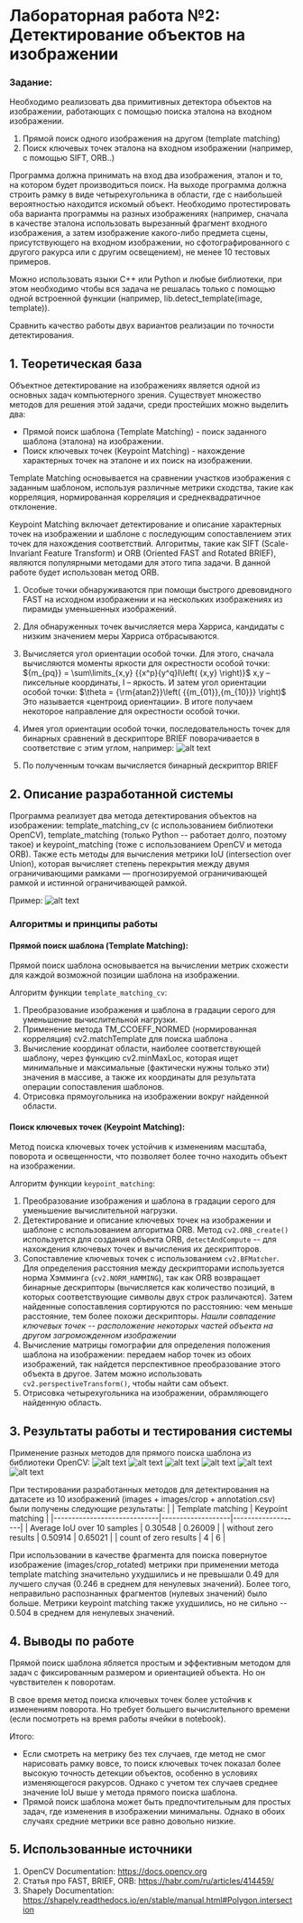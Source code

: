 # Лабораторная работа №2: Детектирование объектов на изображении
### Задание:
Необходимо реализовать два примитивных детектора объектов на
изображении, работающих с помощью поиска эталона на входном
изображении.

1. Прямой поиск одного изображения на другом (template matching)
2. Поиск ключевых точек эталона на входном изображении (например, с
помощью SIFT, ORB..)

Программа должна принимать на вход два изображения, эталон и то, на
котором будет производиться поиск. На выходе программа должна строить
рамку в виде четырехугольника в области, где с наибольшей вероятностью
находится искомый объект. Необходимо протестировать оба варианта
программы на разных изображениях (например, сначала в качестве эталона
использовать вырезанный фрагмент входного изображения, а затем
изображение какого-либо предмета сцены, присутствующего на входном
изображении, но сфотографированного с другого ракурса или с другим
освещением), не менее 10 тестовых примеров.

Можно использовать языки C++ или Python и любые библиотеки, при этом необходимо чтобы вся задача не решалась только с помощью одной встроенной функции (например, lib.detect_template(image, template)).

Сравнить качество работы двух вариантов реализации по точности
детектирования.

## 1. Теоретическая база
Объектное детектирование на изображениях является одной из основных задач компьютерного зрения. Существует множество методов для решения этой задачи, среди простейших можно выделить два:

* Прямой поиск шаблона (Template Matching) - поиск заданного шаблона (эталона) на изображении.
* Поиск ключевых точек (Keypoint Matching) - нахождение характерных точек на эталоне и их поиск на изображении.

Template Matching основывается на сравнении участков изображения с заданным шаблоном, используя различные метрики сходства, такие как корреляция, нормированная корреляция и среднеквадратичное отклонение.

Keypoint Matching включает детектирование и описание характерных точек на изображении и шаблоне с последующим сопоставлением этих точек для нахождения соответствий. Алгоритмы, такие как SIFT (Scale-Invariant Feature Transform) и ORB (Oriented FAST and Rotated BRIEF), являются популярными методами для этого типа задачи. В данной работе будет использован метод ORB.

1. Особые точки обнаруживаются при помощи быстрого древовидного FAST на исходном изображении и на нескольких изображениях из пирамиды уменьшенных изображений.

2. Для обнаруженных точек вычисляется мера Харриса, кандидаты с низким значением меры Харриса отбрасываются.

3. Вычисляется угол ориентации особой точки. Для этого, сначала вычисляются моменты яркости для окрестности особой точки:
${m_{pq}} = \sum\limits_{x,y} {{x^p}{y^q}I\left( {x,y} \right)}$
x,y – пиксельные координаты, I – яркость. И затем угол ориентации особой точки:
$\theta = {\rm{atan2}}\left( {{m_{01}},{m_{10}}} \right)$
Это называется «центроид ориентации». В итоге получаем некоторое направление для окрестности особой точки.

4. Имея угол ориентации особой точки, последовательность точек для бинарных сравнений в дескрипторе BRIEF поворачивается в соответствие с этим углом, например:
![alt text](image-7.png)

5. По полученным точкам вычисляется бинарный дескриптор BRIEF

## 2. Описание разработанной системы
Программа реализует два метода детектирования объектов на изображении: template_matching_cv (с использованием библиотеки OpenCV), template_matching (только Python -- работает долго, поэтому такое) и keypoint_matching (тоже с использованием OpenCV и метода ORB). Также есть методы для вычисления метрики IoU (intersection over Union), которая вычисляет степень перекрытия между двумя ограничивающими рамками — прогнозируемой ограничивающей рамкой и истинной ограничивающей рамкой.

Пример:
![alt text](image.png)

### Алгоритмы и принципы работы

#### Прямой поиск шаблона (Template Matching):
Прямой поиск шаблона основывается на вычислении метрик схожести для каждой возможной позиции шаблона на изображении.

Алгоритм функции `template_matching_cv`:
1. Преобразование изображения и шаблона в градации серого для уменьшение вычислительной нагрузки.
2. Применение метода TM_CCOEFF_NORMED (нормированная корреляция) cv2.matchTemplate для поиска шаблона .
3. Вычисление координат области, наиболее соответствующей шаблону, через функцию cv2.minMaxLoc, которая ищет минимальные и максимальные (фактически нужны только эти) значения в массиве, а также их координаты для результата операции сопоставления шаблонов.
4. Отрисовка прямоугольника на изображении вокруг найденной области.

#### Поиск ключевых точек (Keypoint Matching):
Метод поиска ключевых точек устойчив к изменениям масштаба, поворота и освещенности, что позволяет более точно находить объект на изображении.

Алгоритм функции `keypoint_matching`:
1. Преобразование изображения и шаблона в градации серого для уменьшение вычислительной нагрузки.
2. Детектирование и описание ключевых точек на изображении и шаблоне с использованием алгоритма ORB. Метод `cv2.ORB_create()` используется для создания объекта ORB, `detectAndCompute` -- для нахождения ключевыx точек и вычисления их дескрипторов.
3. Сопоставление ключевых точек с использованием `cv2.BFMatcher`. Для определения расстояния между дескрипторами используется норма Хэмминга (`cv2.NORM_HAMMING`), так как ORB возвращает бинарные дескрипторы (вычисляется как количество позиций, в которых соответствующие символы двух строк различаются). Затем найденные сопоставления сортируются по расстоянию: чем меньше расстояние, тем более похожи дескрипторы. *Нашли совпадение ключевых точек -- расположение некоторых частей объекта на другом загроможденном изображении*
4. Вычисление матрицы гомографии для определения положения шаблона на изображении: передаем набор точек из обоих изображений, так найдется перспективное преобразование этого объекта в другое. Затем можно использовать `cv2.perspectiveTransform()`, чтобы найти сам объект.
5. Отрисовка четырехугольника на изображении, обрамляющего найденную область.

## 3. Результаты работы и тестирования системы
Применение разных методов для прямого поиска шаблона из библиотеки OpenCV:
![alt text](image-1.png)
![alt text](image-2.png)
![alt text](image-3.png)
![alt text](image-4.png)
![alt text](image-5.png)
![alt text](image-6.png)

При тестировании разработанных методов для детектирования на датасете из 10 изображений (images + images/crop + annotation.csv) были получены следующие результаты:
|                             | Template matching | Keypoint matching |
|-----------------------------|-------------------|-------------------|
| Average IoU over 10 samples |      0.30548      |      0.26009      |
|    without zero results     |      0.50914      |      0.65021      |
|    count of zero results    |         4         |         6         |

При использовании в качестве фрагмента для поиска повернутое изображение (images/crop_rotated) метрики при применении метода template matching значительно ухудшились и не превышали 0.49 для лучшего случая (0.246 в среднем для ненулевых значений). Более того, неправильно распознанных фрагментов (нулевых значений) было больше. Метрики keypoint matching также ухудшились, но не сильно -- 0.504 в среднем для ненулевых значений.

## 4. Выводы по работе
Прямой поиск шаблона ябляется простым и эффективным методом для задач с фиксированным размером и ориентацией объекта. Но он чувствителен к поворотам.

В свое время метод поиска ключевых точек более устойчив к изменениям поворота. Но требует большего вычислительного времени (если посмотреть на время работы ячейки в notebook).

Итого:
* Если смотреть на метрику без тех случаев, где метод не смог нарисовать рамку вовсе, то поиск ключевых точек показал более высокую точность детекции объектов, особенно в условиях изменяющегося ракурсов. Однако с учетом тех случаев среднее значение IoU выше у метода прямого поиска шаблона.
* Прямой поиск шаблона может быть предпочтительным для простых задач, где изменения в изображении минимальны. Однако в обоих случаях средние метрики все равно довольно низкие.

## 5. Использованные источники
1. OpenCV Documentation: https://docs.opencv.org
2. Статья про FAST, BRIEF, ORB: https://habr.com/ru/articles/414459/
3. Shapely Documentation: https://shapely.readthedocs.io/en/stable/manual.html#Polygon.intersection